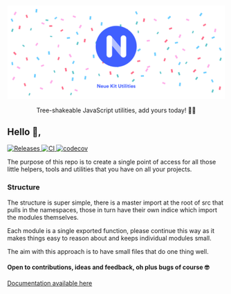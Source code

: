 ![Hero](https://github.com/neuekit/utilities/raw/master/hero.png)

<p align="center">
  Tree-shakeable JavaScript utilities, add yours today! 🧑‍💻
</p>

## Hello 👋,

<a href="https://github.com/neuekit/utilities/releases">
<img src="https://img.shields.io/github/v/release/neuekit/utilities" alt="Releases" />
</a>

<a href="https://github.com/neuekit/utilities/actions">
<img src="https://img.shields.io/github/workflow/status/neuekit/utilities/test-coverage-ci" alt="CI" />
</a>

<a href="https://codecov.io/gh/neuekit/utilities">
<img src="https://img.shields.io/codecov/c/github/neuekit/utilites" alt="codecov" />
</a>

The purpose of this repo is to create a single point of access for all those little helpers, tools and utilities that you have on all your projects.

### Structure

The structure is super simple, there is a master import at the root of src that pulls in the namespaces, those in turn have their own indice which import the modules themselves.

Each module is a single exported function, please continue this way as it makes things easy to reason about and keeps individual modules small.

The aim with this approach is to have small files that do one thing well.

#### Open to contributions, ideas and feedback, oh plus bugs of course 🤓

[Documentation available here](https://neuekit.github.io/utilities/index.html)
